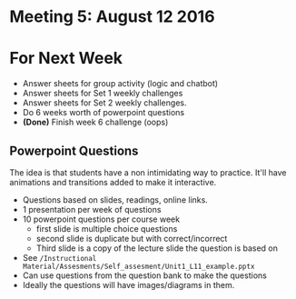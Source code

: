 # Meeting 5: August 12 2016

# For Next Week

* Answer sheets for group activity (logic and chatbot)
* Answer sheets for Set 1 weekly challenges
* Answer sheets for Set 2 weekly challenges.
* Do 6 weeks worth of powerpoint questions
* **(Done)** Finish week 6 challenge (oops)

## Powerpoint Questions

The idea is that students have a non intimidating way to practice. It'll have animations and transitions added to make it interactive.

* Questions based on slides, readings, online links.
* 1 presentation per week of questions
* 10 powerpoint questions per course week
	* first slide is multiple choice questions
	* second slide is duplicate but with correct/incorrect
	* Third slide is a copy of the lecture slide the question is based on
* See `/Instructional Material/Assesments/Self_assesment/Unit1_L11_example.pptx`
* Can use questions from the question bank to make the questions
* Ideally the questions will have images/diagrams in them.